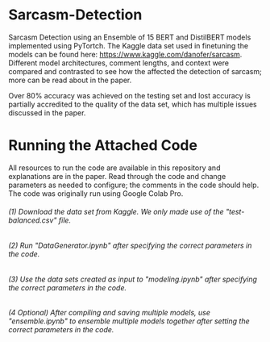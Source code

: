 # Sarcasm-Detection
Sarcasm Detection using an Ensemble of 15 BERT and DistilBERT models implemented using PyTortch.  The Kaggle data set used in finetuning the models can be found here:
https://www.kaggle.com/danofer/sarcasm.  Different model architectures, comment lengths, and context were compared and contrasted to see how the affected the detection of sarcasm; more can be read about in the paper.

Over 80% accuracy was achieved on the testing set and lost accuracy is partially accredited to the quality of the data set, which has multiple issues discussed in the paper.

# Running the Attached Code 
 
All resources to run the code are available in this repository and explanations are in the paper.  Read through the code and change parameters as needed to configure; the comments in the code should help.
The code was originally run using Google Colab Pro.

###### (1) Download the data set from Kaggle.  We only made use of the "test-balanced.csv" file.
###### (2) Run "DataGenerator.ipynb" after specifying the correct parameters in the code.
###### (3) Use the data sets created as input to "modeling.ipynb" after specifying the correct parameters in the code.
###### (4 Optional) After compiling and saving multiple models, use "ensemble.ipynb" to ensemble multiple models together after setting the correct parameters in the code. 
